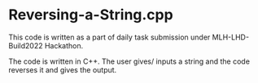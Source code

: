 # Reversing-a-String.cpp

This code is written as a part of daily task submission under MLH-LHD-Build2022 Hackathon.

The code is written in C++.
The user gives/ inputs a string and the code reverses it and gives the output.
